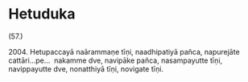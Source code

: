 # Hetuduka

(57.)

2004\. Hetupaccayā naārammaṇe tīṇi, naadhipatiyā pañca, napurejāte cattāri…pe…  nakamme dve, navipāke pañca, nasampayutte tīṇi, navippayutte dve, nonatthiyā tīṇi, novigate tīṇi.
